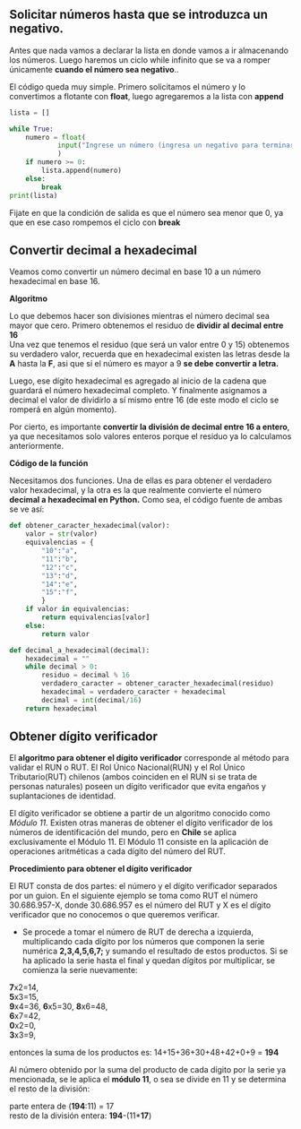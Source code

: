 ## Solicitar números hasta que se introduzca un negativo.

Antes que nada vamos a declarar la lista en donde vamos a ir almacenando los números. Luego haremos un ciclo while infinito que se va a romper únicamente **cuando el número sea negativo**.. 

El código queda muy simple. Primero solicitamos el número y lo convertimos a flotante con **float**, luego agregaremos a la lista con **append**  

```python
lista = []

while True:
    numero = float(
            input("Ingrese un número (ingresa un negativo para terminar): ")
            )
    if numero >= 0:
        lista.append(numero)
    else:
        break
print(lista)
```

Fijate en que la condición de salida es que el número sea menor que 0, ya que en ese caso rompemos el ciclo con **break** 


## Convertir decimal a hexadecimal

Veamos como convertir un número decimal en base 10 a un número hexadecimal en base 16. 

**Algoritmo**  

Lo que debemos hacer son divisiones mientras el número decimal sea mayor que cero. Primero obtenemos el residuo de **dividir al decimal entre 16**  
Una vez que tenemos el residuo (que será un valor entre 0 y 15) obtenemos su verdadero valor, recuerda que en hexadecimal existen las letras desde la **A** hasta la **F**, asi que si el número es mayor a 9 **se debe convertir a letra.**  

Luego, ese dígito hexadecimal es agregado al inicio de la cadena que guardará el número hexadecimal completo. Y finalmente asignamos a decimal el valor de dividirlo a sí mismo entre 16 (de este modo el ciclo se romperá en algún momento).  

Por cierto, es importante **convertir la división de decimal entre 16 a entero**, ya que necesitamos solo valores enteros porque el residuo ya lo calculamos anteriormente.  


**Código de la función**  

Necesitamos dos funciones. Una de ellas es para obtener el verdadero valor hexadecimal, y la otra es la que realmente convierte el número **decimal a hexadecimal en Python.** Como sea, el código fuente de ambas se ve así:  

```py
def obtener_caracter_hexadecimal(valor):
    valor = str(valor)
    equivalencias = {
        "10":"a",
        "11":"b",
        "12":"c",
        "13":"d",
        "14":"e",
        "15":"f",
        }
    if valor in equivalencias:
        return equivalencias[valor]
    else:
        return valor

def decimal_a_hexadecimal(decimal):
    hexadecimal = ""
    while decimal > 0:
        residuo = decimal % 16
        verdadero_caracter = obtener_caracter_hexadecimal(residuo)
        hexadecimal = verdadero_caracter + hexadecimal
        decimal = int(decimal/16)
    return hexadecimal
```


## Obtener dígito verificador
El **algoritmo para obtener el dígito verificador** corresponde al método para validar el RUN o RUT. El Rol Único Nacional(RUN) y el Rol Único Tributario(RUT) chilenos (ambos coinciden en el RUN si se trata de personas naturales) poseen un dígito verificador que evita engaños y suplantaciones de identidad.  

El dígito verificador se obtiene a partir de un algoritmo conocido como *Módulo 11.* Existen otras maneras de obtener el dígito verificador de los números de identificación del mundo, pero en **Chile** se aplica exclusivamente el Módulo 11. El Módulo 11 consiste en la aplicación de operaciones aritméticas a cada dígito del número del RUT.  

**Procedimiento para obtener el dígito verificador**  

El RUT consta de dos partes: el número y el dígito verificador separados por un guion.  En el siguiente ejemplo se toma como RUT el número 30.686.957-X, donde 30.686.957 es el número del RUT y X es el dígito verificador que no conocemos o que queremos verificar.  

- Se procede a tomar el número de RUT de derecha a izquierda, multiplicando cada dígito por los números que componen la serie numérica **2,3,4,5,6,7;** y sumando el resultado de estos productos. Si se ha aplicado la serie hasta el final y quedan dígitos por multiplicar, se comienza la serie nuevamente:  

**7**x2=14,  
**5**x3=15,  
**9**x4=36,
**6**x5=30,
**8**x6=48,  
**6**x7=42,  
**0**x2=0,  
**3**x3=9,  

entonces la suma de los productos es: 14+15+36+30+48+42+0+9 = **194**  

Al número obtenido por la suma del producto de cada dígito por la serie ya mencionada, se le aplica el **módulo 11**, o sea se divide en 11 y se determina el resto de la división:  

parte entera de (**194**:11) = 17  
resto de la división entera: **194**-(11*<b>17</b>)











